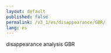```yaml
---
layout: default
published: false
permalink: /v3_1/es/disappearance/GBR/
lang: es
---
```


disappearance analysis GBR
